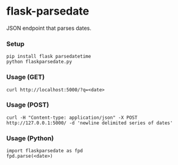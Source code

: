 # flask-parsedate

JSON endpoint that parses dates.

### Setup

    pip install flask parsedatetime
    python flaskparsedate.py

### Usage (GET)

    curl http://localhost:5000/?q=<date>

### Usage (POST)

    curl -H "Content-type: application/json" -X POST http://127.0.0.1:5000/ -d 'newline delimited series of dates'

### Usage (Python)

    import flaskparsedate as fpd
    fpd.parse(<date>)
